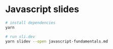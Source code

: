 # Javascript slides

```bash
# install dependencies
yarn 

# run sli.dev
yarn slidev --open javascript-fundamentals.md 
```
